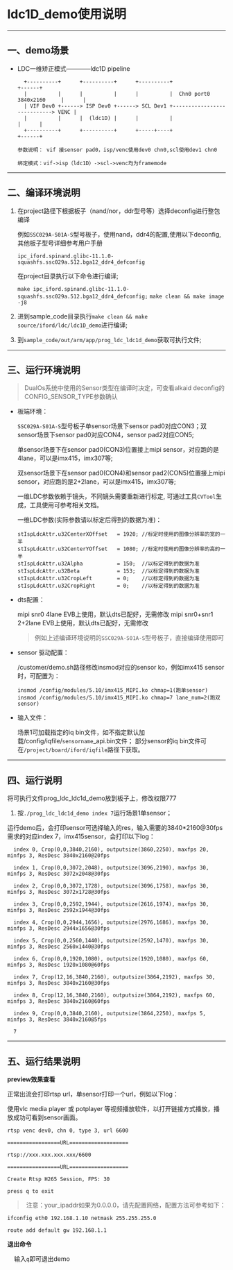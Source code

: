 # ldc1D_demo使用说明

---
## 一、demo场景
* LDC一维矫正模式————ldc1D pipeline
    ```
      +----------+      +----------+      +----------+                            +------+
      |          |      |          |      |          |  Chn0 port0  3840x2160     |      |
      | VIF Dev0 +------> ISP Dev0 +------> SCL Dev1 +----------------------------> VENC |
      |          |      |  (ldc1D) |      |          |                            |      |
      +----------+      +----------+      +-----+----+                            +------+

    参数说明： vif 接sensor pad0，isp/venc使用dev0 chn0,scl使用dev1 chn0

    绑定模式：vif->isp（ldc1D）->scl->venc均为framemode
    ```

---
## 二、编译环境说明
1. 在project路径下根据板子（nand/nor，ddr型号等）选择deconfig进行整包编译

    例如`SSC029A-S01A-S`型号板子，使用nand，ddr4的配置,使用以下deconfig,其他板子型号详细参考用户手册

    `ipc_iford.spinand.glibc-11.1.0-squashfs.ssc029a.512.bga12_ddr4_defconfig`

    在project目录执行以下命令进行编译;

    `make ipc_iford.spinand.glibc-11.1.0-squashfs.ssc029a.512.bga12_ddr4_defconfig;`
    `make clean && make image -j8`

2. 进到sample_code目录执行`make clean && make source/iford/ldc/ldc1D_demo`进行编译;

3. 到`sample_code/out/arm/app/prog_ldc_ldc1d_demo`获取可执行文件;

---
## 三、运行环境说明
> DualOs系统中使用的Sensor类型在编译时决定，可查看alkaid deconfig的CONFIG_SENSOR_TYPE参数确认

* 板端环境：

    `SSC029A-S01A-S`型号板子单sensor场景下sensor pad0对应CON3；双sensor场景下sensor pad0对应CON4，sensor pad2对应CON5;

    单sensor场景下在sensor pad0(CON3)位置接上mipi sensor，对应跑的是4lane，可以是imx415，imx307等;

    双sensor场景下在sensor pad0(CON4)和sensor pad2(CON5)位置接上mipi sensor，对应跑的是2+2lane，可以是imx415，imx307等;

    一维LDC参数依赖于镜头，不同镜头需要重新进行标定, 可通过工具`CVTool`生成，工具使用可参考相关文档。

    一维LDC参数(实际参数请以标定后得到的数据为准)：
    ```
    stIspLdcAttr.u32CenterXOffset   = 1920; //标定时使用的图像分辨率的宽的一半
    stIspLdcAttr.u32CenterYOffset   = 1080; //标定时使用的图像分辨率的高的一半
    stIspLdcAttr.u32Alpha           = 150;  //以标定得到的数据为准
    stIspLdcAttr.u32Beta            = 153;  //以标定得到的数据为准
    stIspLdcAttr.u32CropLeft        = 0;    //以标定得到的数据为准
    stIspLdcAttr.u32CropRight       = 0;    //以标定得到的数据为准
    ```

* dts配置：

    mipi snr0 4lane EVB上使用，默认dts已配好，无需修改
    mipi snr0+snr1 2+2lane EVB上使用，默认dts已配好，无需修改

    > 例如上述编译环境说明的`SSC029A-S01A-S`型号板子，直接编译使用即可

* sensor 驱动配置：

    /customer/demo.sh路径修改insmod对应的sensor ko，例如imx415 sensor时，可配置为：
    ```
    insmod /config/modules/5.10/imx415_MIPI.ko chmap=1(跑单sensor)
    insmod /config/modules/5.10/imx415_MIPI.ko chmap=7 lane_num=2(跑双sensor)
    ```

* 输入文件：

    场景1可加载指定的iq bin文件，如不指定默认加载/config/iqfile/`sensorname`_api.bin文件；
    部分sensor的iq bin文件可在`/project/board/iford/iqfile`路径下获取。

---
## 四、运行说明
将可执行文件prog_ldc_ldc1d_demo放到板子上，修改权限777

1. 按`./prog_ldc_ldc1d_demo index 7`运行场景1单sensor；

运行demo后，会打印sensor可选择输入的res，输入需要的3840*2160@30fps需求的对应index 7，imx415sensor，会打印以下log：

```
  index 0, Crop(0,0,3840,2160), outputsize(3860,2250), maxfps 20, minfps 3, ResDesc 3840x2160@20fps

  index 1, Crop(0,0,3072,2048), outputsize(3096,2190), maxfps 30, minfps 3, ResDesc 3072x2048@30fps

  index 2, Crop(0,0,3072,1728), outputsize(3096,1758), maxfps 30, minfps 3, ResDesc 3072x1728@30fps

  index 3, Crop(0,0,2592,1944), outputsize(2616,1974), maxfps 30, minfps 3, ResDesc 2592x1944@30fps

  index 4, Crop(0,0,2944,1656), outputsize(2976,1686), maxfps 30, minfps 3, ResDesc 2944x1656@30fps

  index 5, Crop(0,0,2560,1440), outputsize(2592,1470), maxfps 30, minfps 3, ResDesc 2560x1440@30fps

  index 6, Crop(0,0,1920,1080), outputsize(1920,1080), maxfps 60, minfps 3, ResDesc 1920x1080@60fps

  index 7, Crop(12,16,3840,2160), outputsize(3864,2192), maxfps 30, minfps 3, ResDesc 3840x2160@30fps

  index 8, Crop(12,16,3840,2160), outputsize(3864,2192), maxfps 60, minfps 3, ResDesc 3840x2160@60fps

  index 9, Crop(0,0,3840,2160), outputsize(3864,2250), maxfps 5, minfps 3, ResDesc 3840x2160@5fps

  7
```

---

## 五、运行结果说明

**preview效果查看**

正常出流会打印rtsp url，单sensor打印一个url，例如以下log：

使用vlc media player 或 potplayer 等视频播放软件，以打开链接方式播放，播放成功可看到sensor画面。

```
rtsp venc dev0, chn 0, type 3, url 6600

=================URL===================

rtsp://xxx.xxx.xxx.xxx/6600

=================URL===================

Create Rtsp H265 Session, FPS: 30

press q to exit
```

>  注意：your_ipaddr如果为0.0.0.0，请先配置网络，配置方法可参考如下：

```
ifconfig eth0 192.168.1.10 netmask 255.255.255.0

route add default gw 192.168.1.1
```

**退出命令**

    输入`q`即可退出demo
